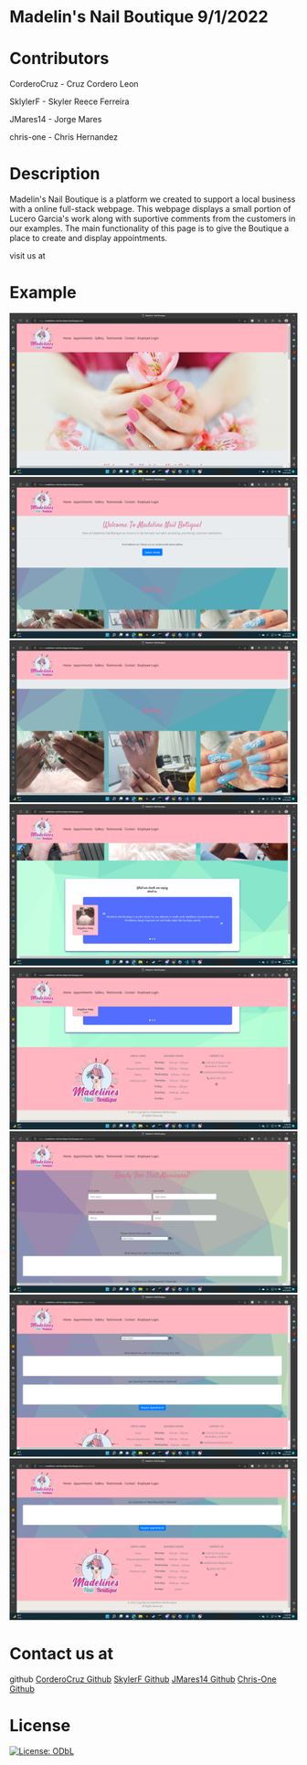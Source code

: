 # Madelin's Nail Boutique 9/1/2022

# Contributors
CorderoCruz - Cruz Cordero Leon

SklylerF - Skyler Reece Ferreira

JMares14 - Jorge Mares

chris-one - Chris Hernandez

# Description 

Madelin's Nail Boutique is a platform we created to support a local business with a online full-stack webpage. This webpage displays a small portion of Lucero Garcia's work along with suportive comments from the customers in our examples. The main functionality of this page is to give the Boutique a place to create and display appointments.

visit us at <a href="https://madelines-nail-boutique.herokuapp.com/"></a> 


# Example 
 <img  src="./public/images/readme0.png" >
<img  src="./public/images/readme1.png" >
<img src="./public/images/readme2.png" >
<img  src="./public/images/readme3.png" >
<img  src="./public/images/readme4.png" >
<img  src="./public/images/readme5.png" >
<img  src="./public/images/readme6.png" >
<img  src="./public/images/readme7.png" >

# Contact us at
github
<a href="https://github.com/CorderoCruz">CorderoCruz Github</a> 
<a href="https://github.com/SklylerF">SkylerF Github</a> 
<a href="https://github.com/JMares14">JMares14 Github</a> 
<a href="https://github.com/chris-one">Chris-One Github</a> 


# License 
[![License: ODbL](https://img.shields.io/badge/License-PDDL-brightgreen.svg)](https://opendatacommons.org/licenses/pddl/)
